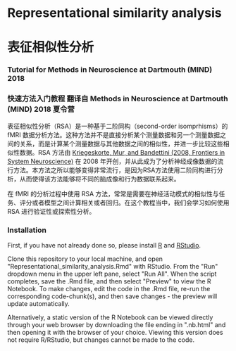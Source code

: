 # Representational similarity analysis
# 表征相似性分析

### Tutorial for Methods in Neuroscience at Dartmouth (MIND) 2018
### 快速方法入门教程 翻译自 Methods in Neuroscience at Dartmouth (MIND) 2018 夏令营

表征相似性分析（RSA）是一种基于二阶同构（second-order isomprhisms）的 fMRI 数据分析方法。这种方法并不是直接分析某个测量数据和另一个测量数据之间的关系，而是计算某个测量数据与其他数据之间的相似性，并进一步比较这些相似性数据。RSA 方法由 [Kriegeskorte, Mur, and Bandettini (2008, Frontiers in System Neuroscience)](https://www.ncbi.nlm.nih.gov/pmc/articles/PMC2605405/) 在 2008 年开创，并从此成为了分析神经成像数据的流行方法。本方法之所以能够变得非常流行，是因为RSA方法使用二阶同构进行分析，从而使得该方法能够将不同的脑成像和行为数据联系起来。

在 fMRI 的分析过程中使用 RSA 方法，常常是需要在神经活动模式的相似性与任务、评分或者模型之间计算相关或者回归。在这个教程当中，我们会学习如何使用 RSA 进行验证性或探索性分析。

### Installation

First, if you have not already done so, please install [R](https://cran.r-project.org/) and [RStudio](https://www.rstudio.com/products/rstudio/download/#download).

Clone this repository to your local machine, and open "Representational_similarity_analysis.Rmd" with RStudio. From the "Run" dropdown menu in the upper left pane, select "Run All". When the script completes, save the .Rmd file, and then select "Preview" to view the R Notebook. To make changes, edit the code in the .Rmd file, re-run the corresponding code-chunk(s), and then save changes - the preview will update automatically.

Alternatively, a static version of the R Notebook can be viewed directly through your web browser by downloading the file ending in ".nb.html" and then opening it with the browser of your choice. Viewing this version does not require R/RStudio, but changes cannot be made to the code.




